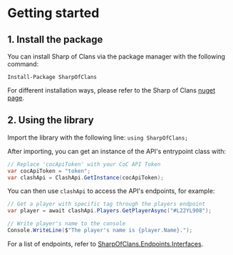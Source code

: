 # Getting started

## 1. Install the package
You can install Sharp of Clans via the package manager with the following command:
```
Install-Package SharpOfClans
```

For different installation ways, please refer to the Sharp of Clans [nuget page](https://www.nuget.org/packages/SharpOfClans/).

## 2. Using the library
Import the library with the following line:
`using SharpOfClans;`

After importing, you can get an instance of the API's entrypoint class with:
```csharp
// Replace 'cocApiToken' with your CoC API Token
var cocApiToken = "token";
var clashApi = ClashApi.GetInstance(cocApiToken);
```

You can then use `clashApi` to access the API's endpoints, for example:
```csharp
// Get a player with specific tag through the players endpoint
var player = await clashApi.Players.GetPlayerAsync("#L22YL908");

// Write player's name to the console
Console.WriteLine($"The player's name is {player.Name}.");
```

For a list of endpoints, refer to [SharpOfClans.Endpoints.Interfaces](xref:SharpOfClans.Endpoints.Interfaces).
